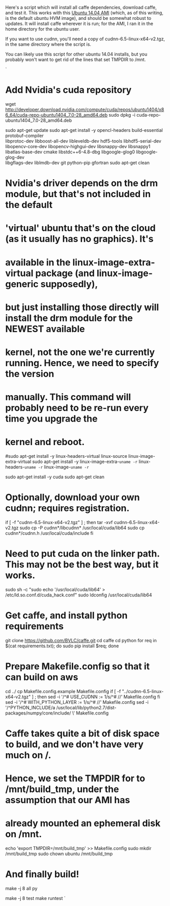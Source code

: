 Here's a script which will install all caffe dependencies, download caffe, and test it.  This works with this [Ubuntu 14.04 AMI](http://thecloudmarket.com/image/ami-d05e75b8--ubuntu-images-hvm-ssd-ubuntu-trusty-14-04-amd64-server-20150325) (which, as of this writing, is the default ubuntu HVM image), and should be somewhat robust to updates.  It will install caffe wherever it is run; for the AMI, I ran it in the home directory for the ubuntu user.

If you want to use cudnn, you'll need a copy of cudnn-6.5-linux-x64-v2.tgz, in the same directory where the script is.

You can likely use this script for other ubuntu 14.04 installs, but you probably won't want to get rid of the lines that set TMPDIR to /mnt.

`
# Add Nvidia's cuda repository
wget http://developer.download.nvidia.com/compute/cuda/repos/ubuntu1404/x86_64/cuda-repo-ubuntu1404_7.0-28_amd64.deb
sudo dpkg -i cuda-repo-ubuntu1404_7.0-28_amd64.deb

sudo apt-get update
sudo apt-get install -y opencl-headers build-essential protobuf-compiler \
    libprotoc-dev libboost-all-dev libleveldb-dev hdf5-tools libhdf5-serial-dev \
    libopencv-core-dev  libopencv-highgui-dev libsnappy-dev libsnappy1 \
    libatlas-base-dev cmake libstdc++6-4.8-dbg libgoogle-glog0 libgoogle-glog-dev \
    libgflags-dev liblmdb-dev git python-pip gfortran
sudo apt-get clean

# Nvidia's driver depends on the drm module, but that's not included in the default
# 'virtual' ubuntu that's on the cloud (as it usually has no graphics).  It's 
# available in the linux-image-extra-virtual package (and linux-image-generic supposedly),
# but just installing those directly will install the drm module for the NEWEST available
# kernel, not the one we're currently running.  Hence, we need to specify the version
# manually.  This command will probably need to be re-run every time you upgrade the
# kernel and reboot.
#sudo apt-get install -y linux-headers-virtual linux-source linux-image-extra-virtual
sudo apt-get install -y linux-image-extra-`uname -r` linux-headers-`uname -r` linux-image-`uname -r`

sudo apt-get install -y cuda
sudo apt-get clean

# Optionally, download your own cudnn; requires registration.  
if [ -f "cudnn-6.5-linux-x64-v2.tgz" ] ; then
  tar -xvf cudnn-6.5-linux-x64-v2.tgz
  sudo cp -P cudnn*/libcudnn* /usr/local/cuda/lib64
  sudo cp cudnn*/cudnn.h /usr/local/cuda/include
fi
# Need to put cuda on the linker path.  This may not be the best way, but it works.
sudo sh -c "sudo echo '/usr/local/cuda/lib64' > /etc/ld.so.conf.d/cuda_hack.conf"
sudo ldconfig /usr/local/cuda/lib64


# Get caffe, and install python requirements

git clone https://github.com/BVLC/caffe.git
cd caffe
cd python
for req in $(cat requirements.txt); do sudo pip install $req; done

# Prepare Makefile.config so that it can build on aws
cd ../
cp Makefile.config.example Makefile.config
if [ -f "../cudnn-6.5-linux-x64-v2.tgz" ] ; then
  sed -i '/^# USE_CUDNN := 1/s/^# //' Makefile.config
fi
sed -i '/^# WITH_PYTHON_LAYER := 1/s/^# //' Makefile.config
sed -i '/^PYTHON_INCLUDE/a    /usr/local/lib/python2.7/dist-packages/numpy/core/include/ \\' Makefile.config

# Caffe takes quite a bit of disk space to build, and we don't have very much on /.
# Hence, we set the TMPDIR for to /mnt/build_tmp, under the assumption that our AMI has
# already mounted an ephemeral disk on /mnt.
echo 'export TMPDIR=/mnt/build_tmp' >> Makefile.config
sudo mkdir /mnt/build_tmp
sudo chown ubuntu /mnt/build_tmp

# And finally build!
make -j 8 all py

make -j 8 test
make runtest
`